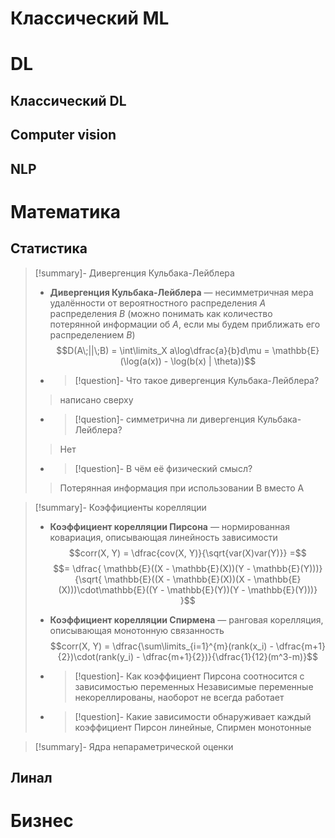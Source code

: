 # Классический ML


# DL
## Классический DL

## Computer vision

## NLP
# Математика

## Статистика

>[!summary]-  Дивергенция Кульбака-Лейблера
> - **Дивергенция Кульбака-Лейблера** — несимметричная мера удалённости от вероятностного распределения $A$  распределения $B$ (можно понимать как количество потерянной информации об $A$, если мы будем приближать его распределением $B$)
> $$D(A\;||\;B) = \int\limits_X a\log\dfrac{a}{b}d\mu = \mathbb{E}(\log(a(x)) - \log(b(x) | \theta))$$
> - >[!question]- Что такое дивергенция Кульбака-Лейблера?
> >написано сверху
> - >[!question]- симметрична ли дивергенция Кульбака-Лейблера?
>>Нет
> - >[!question]- В чём её физический смысл?
>>Потерянная информация при использовании B вместо A

>[!summary]-  Коэффициенты корелляции
>- **Коэффициент корелляции Пирсона** — нормированная ковариация, описывающая линейность зависимости
>	$$corr(X, Y) = \dfrac{cov(X, Y)}{\sqrt{var(X)var(Y)}} =$$
>	$$= \dfrac{
>	\mathbb{E}((X - \mathbb{E}(X))(Y - \mathbb{E}(Y)))}
>	{\sqrt{
>	\mathbb{E}((X - \mathbb{E}(X))(X - \mathbb{E}(X)))\cdot\mathbb{E}((Y - \mathbb{E}(Y))(Y - \mathbb{E}(Y)))}
>	}$$
>- **Коэффициент корелляции Спирмена** — ранговая корелляция, описывающая монотонную связанность
>	$$corr(X, Y) = \dfrac{\sum\limits_{i=1}^{m}(rank(x_i) - \dfrac{m+1}{2})\cdot(rank(y_i) - \dfrac{m+1}{2})}{\dfrac{1}{12}(m^3-m)}$$
>	
>- >[!question]- Как коэффициент Пирсона соотносится с зависимостью переменных
>	>Независимые переменные некореллированы, наоборот не всегда работает
>- >[!question]- Какие зависимости обнаруживает каждый коэффициент
>	>Пирсон линейные, Спирмен монотонные
>	

>[!summary]-  Ядра непараметрической оценки
## Линал


# Бизнес